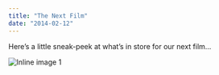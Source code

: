 ```yaml
---
title: "The Next Film"
date: "2014-02-12"
---
```


<div class="content">
<p>Here’s a little sneak-peek at what’s in store for our next film…</p>
<p><img alt="Inline image 1" src="/preposterous/assets/207-next.png"/></p>
</div>
